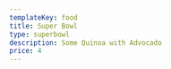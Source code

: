 ```yaml
---
templateKey: food
title: Super Bowl
type: superbowl
description: Some Quinoa with Advocado
price: 4
---
```


